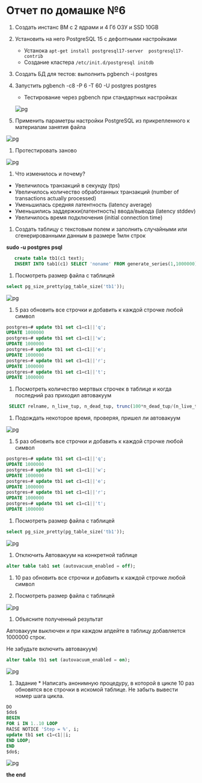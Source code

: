 # Отчет по домашке №6

1. Создать инстанс ВМ с 2 ядрами и 4 Гб ОЗУ и SSD 10GB    
1. Установить на него PostgreSQL 15 с дефолтными настройками
    * Устанока
            ```apt-get install postgresql17-server  postgresql17-contrib```
    * Создание кластера 
            ```/etc/init.d/postgresql initdb```

1. Создать БД для тестов: выполнить pgbench -i postgres


1. Запустить pgbench -c8 -P 6 -T 60 -U postgres postgres

    * Тестирование через pgbench при стандартных настройках

    ![pg](/img/6/1.jpg)

1. Применить параметры настройки PostgreSQL из прикрепленного к материалам занятия файла

![pg](/img/6/3.jpg)

1. Протестировать заново

![pg](/img/6/2.jpg)

1. Что изменилось и почему?

* Увеличилось транзакций в секунду (tps)
* Увеличилось количество обработанных транзакций (number of transactions actually processed)
* Уменьшилась средняя латентность (latency average)
* Уменьшились заддержки(латентность) ввода/вывода (latency stddev)
* Увеличилось время подключения (initial connection time)

1. Создать таблицу с текстовым полем и заполнить случайными или сгенерированными данным в размере 1млн строк

**sudo -u postgres psql**

```SQL
   create table tb1(c1 text);
   INSERT INTO tab1(c1) SELECT 'noname' FROM generate_series(1,1000000);
```

1. Посмотреть размер файла с таблицей

```SQL
select pg_size_pretty(pg_table_size('tb1'));

```

![pg](/img/6/5.jpg)

1. 5 раз обновить все строчки и добавить к каждой строчке любой символ

```SQL
postgres=# update tb1 set c1=c1||'q';
UPDATE 1000000
postgres=# update tb1 set c1=c1||'w';
UPDATE 1000000
postgres=# update tb1 set c1=c1||'e';
UPDATE 1000000
postgres=# update tb1 set c1=c1||'r';
UPDATE 1000000
postgres=# update tb1 set c1=c1||'t';
UPDATE 1000000
```

1. Посмотреть количество мертвых строчек в таблице и когда последний раз приходил автовакуум

```SQL
 SELECT relname, n_live_tup, n_dead_tup, trunc(100*n_dead_tup/(n_live_tup+1))::float "ratio%", last_autovacuum FROM pg_stat_user_TABLEs WHERE relname = 'tb1';
```

1. Подождать некоторое время, проверяя, пришел ли автовакуум

![pg](/img/6/6.jpg)

1. 5 раз обновить все строчки и добавить к каждой строчке любой символ

```SQL
postgres=# update tb1 set c1=c1||'q';
UPDATE 1000000
postgres=# update tb1 set c1=c1||'w';
UPDATE 1000000
postgres=# update tb1 set c1=c1||'e';
UPDATE 1000000
postgres=# update tb1 set c1=c1||'r';
UPDATE 1000000
postgres=# update tb1 set c1=c1||'t';
UPDATE 1000000

```

1. Посмотреть размер файла с таблицей

```SQL
select pg_size_pretty(pg_table_size('tb1'));

```

![pg](/img/6/7.jpg)

1. Отключить Автовакуум на конкретной таблице

```SQL
alter table tab1 set (autovacuum_enabled = off);
```

1. 10 раз обновить все строчки и добавить к каждой строчке любой символ


1. Посмотреть размер файла с таблицей

![pg](/img/6/8.jpg)

1. Объясните полученный результат

Автовакуум выключен и при каждом апдейте в таблицу добавляется 1000000 строк.

Не забудьте включить автовакуум)

```SQL
alter table tb1 set (autovacuum_enabled = on);
```
![pg](/img/6/9.jpg)
1. Задание * Написать анонимную процедуру, в которой в цикле 10 раз обновятся все строчки в искомой таблице. Не забыть вывести номер шага цикла.

```SQL
DO
$do$
BEGIN
FOR i IN 1..10 LOOP
RAISE NOTICE 'Step = %', i;
update tb1 set c1=c1||i;
END LOOP;
END
$do$;
```

![pg](/img/6/10.jpg)

**the end**